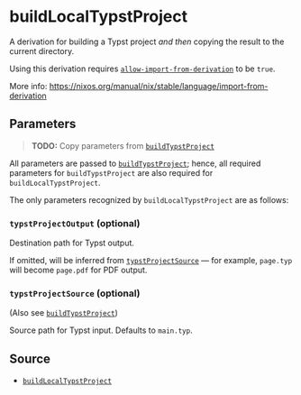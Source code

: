 # buildLocalTypstProject

A derivation for building a Typst project _and then_ copying the result to the
current directory.

<div class="warning">

Using this derivation requires
<a href="https://nixos.org/manual/nix/stable/command-ref/conf-file#conf-allow-import-from-derivation">
<code>allow-import-from-derivation</code></a>
to be <code>true</code>.

More info:
<a href="https://nixos.org/manual/nix/stable/language/import-from-derivation">
https://nixos.org/manual/nix/stable/language/import-from-derivation
</a>

</div>

## Parameters

> **TODO:** Copy parameters from [`buildTypstProject`](build-typst-project.md)

All parameters are passed to [`buildTypstProject`](build-typst-project.md);
hence, all required parameters for `buildTypstProject` are also required for
`buildLocalTypstProject`.

The only parameters recognized by `buildLocalTypstProject` are as follows:

### `typstProjectOutput` (optional)

Destination path for Typst output.

<!-- markdownlint-disable link-fragments -->

If omitted, will be inferred from [`typstProjectSource`](#typstprojectsource) —
for example, `page.typ` will become `page.pdf` for PDF output.

<!--markdownlint-restore -->

### `typstProjectSource` (optional)

(Also see [`buildTypstProject`](build-typst-project.md#typstprojectsource))

Source path for Typst input. Defaults to `main.typ`.

## Source

- [`buildLocalTypstProject`](https://github.com/loqusion/typst.nix/blob/main/lib/buildLocalTypstProject.nix)
